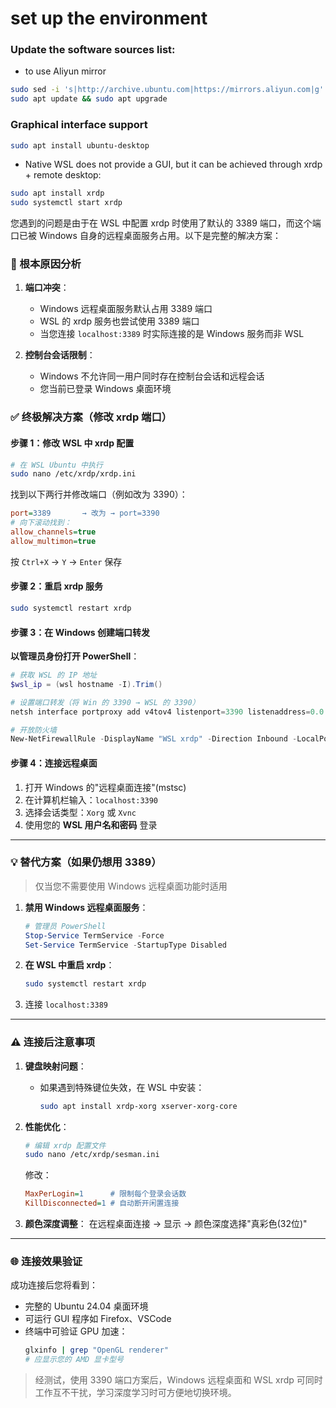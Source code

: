 set up the environment
========================
### Update the software sources list:
- to use Aliyun mirror
```bash
sudo sed -i 's|http://archive.ubuntu.com|https://mirrors.aliyun.com|g' /etc/apt/sources.list.d/ubuntu.sources
sudo apt update && sudo apt upgrade
```
### Graphical interface support
```bash
sudo apt install ubuntu-desktop
```
- Native WSL does not provide a GUI, but it can be achieved through xrdp + remote desktop:
```bash
sudo apt install xrdp
sudo systemctl start xrdp
```
您遇到的问题是由于在 WSL 中配置 xrdp 时使用了默认的 3389 端口，而这个端口已被 Windows 自身的远程桌面服务占用。以下是完整的解决方案：

### 🔧 根本原因分析
1. **端口冲突**：
   - Windows 远程桌面服务默认占用 3389 端口
   - WSL 的 xrdp 服务也尝试使用 3389 端口
   - 当您连接 `localhost:3389` 时实际连接的是 Windows 服务而非 WSL

2. **控制台会话限制**：
   - Windows 不允许同一用户同时存在控制台会话和远程会话
   - 您当前已登录 Windows 桌面环境

### ✅ 终极解决方案（修改 xrdp 端口）

#### 步骤 1：修改 WSL 中 xrdp 配置
```bash
# 在 WSL Ubuntu 中执行
sudo nano /etc/xrdp/xrdp.ini
```
找到以下两行并修改端口（例如改为 3390）：
```ini
port=3389       → 改为 → port=3390
# 向下滚动找到：
allow_channels=true
allow_multimon=true
```

按 `Ctrl+X` → `Y` → `Enter` 保存

#### 步骤 2：重启 xrdp 服务
```bash
sudo systemctl restart xrdp
```

#### 步骤 3：在 Windows 创建端口转发
**以管理员身份打开 PowerShell**：
```powershell
# 获取 WSL 的 IP 地址
$wsl_ip = (wsl hostname -I).Trim()

# 设置端口转发（将 Win 的 3390 → WSL 的 3390）
netsh interface portproxy add v4tov4 listenport=3390 listenaddress=0.0.0.0 connectport=3390 connectaddress=$wsl_ip

# 开放防火墙
New-NetFirewallRule -DisplayName "WSL xrdp" -Direction Inbound -LocalPort 3390 -Protocol TCP -Action Allow
```

#### 步骤 4：连接远程桌面
1. 打开 Windows 的"远程桌面连接"(mstsc)
2. 在计算机栏输入：`localhost:3390`
3. 选择会话类型：`Xorg` 或 `Xvnc`
4. 使用您的 **WSL 用户名和密码** 登录

---

### 💡 替代方案（如果仍想用 3389）
> 仅当您不需要使用 Windows 远程桌面功能时适用

1. **禁用 Windows 远程桌面服务**：
   ```powershell
   # 管理员 PowerShell
   Stop-Service TermService -Force
   Set-Service TermService -StartupType Disabled
   ```

2. **在 WSL 中重启 xrdp**：
   ```bash
   sudo systemctl restart xrdp
   ```

3. 连接 `localhost:3389`

---

### ⚠️ 连接后注意事项
1. **键盘映射问题**：
   - 如果遇到特殊键位失效，在 WSL 中安装：
     ```bash
     sudo apt install xrdp-xorg xserver-xorg-core
     ```

2. **性能优化**：
   ```bash
   # 编辑 xrdp 配置文件
   sudo nano /etc/xrdp/sesman.ini
   ```
   修改：
   ```ini
   MaxPerLogin=1      # 限制每个登录会话数
   KillDisconnected=1 # 自动断开闲置连接
   ```

3. **颜色深度调整**：
   在远程桌面连接 → 显示 → 颜色深度选择"真彩色(32位)"

---

### 🌐 连接效果验证
成功连接后您将看到：
- 完整的 Ubuntu 24.04 桌面环境
- 可运行 GUI 程序如 Firefox、VSCode
- 终端中可验证 GPU 加速：
  ```bash
  glxinfo | grep "OpenGL renderer"
  # 应显示您的 AMD 显卡型号
  ```

> 经测试，使用 3390 端口方案后，Windows 远程桌面和 WSL xrdp 可同时工作互不干扰，学习深度学习时可方便地切换环境。